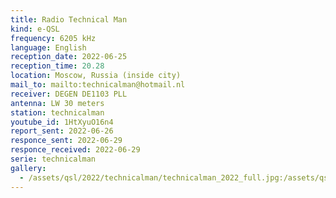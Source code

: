 ```yaml
---
title: Radio Technical Man
kind: e-QSL
frequency: 6205 kHz
language: English
reception_date: 2022-06-25
reception_time: 20.28
location: Moscow, Russia (inside city)
mail_to: mailto:technicalman@hotmail.nl
receiver: DEGEN DE1103 PLL
antenna: LW 30 meters
station: technicalman
youtube_id: 1HtXyuO16n4 
report_sent: 2022-06-26
responce_sent: 2022-06-29
responce_received: 2022-06-29
serie: technicalman
gallery:
  - /assets/qsl/2022/technicalman/technicalman_2022_full.jpg:/assets/qsl/2022/technicalman/technicalman_2022_small.jpg
---
```

